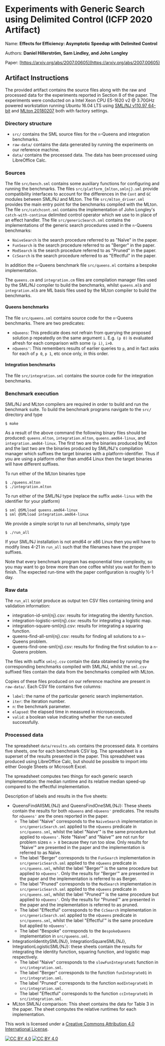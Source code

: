 # Experiments with Generic Search using Delimited Control (ICFP 2020 Artifact)

Name:    **Effects for Efficiency: Asymptotic Speedup with Delimited Control**

Authors: **Daniel Hillerström, Sam Lindley, and John Longley**

Paper: [https://arxiv.org/abs/2007.00605](https://arxiv.org/abs/2007.00605)

## Artifact Instructions

The provided artifact contains the source files along with the raw and
processed data for the experiments reported in Section 8 of the
paper. The experiments were conducted on a Intel Xeon CPU E5-1620 v2 @
3.70GHz powered workstation running Ubuntu 16.04 LTS using [SML/NJ
v110.97 64-bit](https://www.smlnj.org/dist/working/110.97/index.html)
and [MLton
20180207](https://github.com/MLton/mlton/releases/tag/on-20180207-release)
both with factory settings.

### Directory structure

* `src/` contains the SML source files for the `n`-Queens and
  integration benchmarks.
* `raw-data/` contains the data generated by running the experiments
  on our reference machine.
* `data/` contains the processed data. The data has been processed
  using LibreOffice Calc.

### Sources

The file `src/bench.sml` contains some auxiliary functions for
configuring and running the benchmarks. The files
`src/platform_{mlton,smlnj}.sml` provide compatibility interfaces to
account for the differences in the `Cont` and `GC` modules between
SML/NJ and MLton. The file `src/mlton_driver.sml` provides the main
entry point for the benchmarks compiled with the MLton. The file
`src/catchcont.sml` contains the implementation of John Longley's
`catch-with-continue` delimited control operator which we use to in
place of an effect handler. The file `src/genericSearch.sml` contains
the implementations of the generic search procedures used in the
`n`-Queens benchmarks:

* `NaiveSearch` is the search procedure referred to as "Naïve" in the
  paper.
* `FunSearch` is the search procedure referred to as "Berger" in the
  paper.
* `ModSearch` is the search procedure referred to as "Pruned" in the
  paper.
* `CcSearch` is the search procedure referred to as "Effectful" in the
  paper.

In addition the `n`-Queens benchmark file `src/queens.ml` contains a
bespoke implementation.

The `queens.cm` and `integration.cm` files are compilation manager
files used by the SML/NJ compiler to build the benchmarks, whilst
`queens.mlb` and `integration.mlb` are ML basis files used by the
MLton compiler to build the benchmarks.

#### Queens benchmarks

The file `src/queens.sml` contains source code for the `n`-Queens
benchmarks. There are two predicates:
* `nQueens`: This predicate does not refrain from querying the
   proposed solution p repeatedly on the same argument `i`.  E.g. `(p
   0)` is evaluated afresh for each comparison with some `(p i)`,
   `i>0`.
* `nQueens'`: This remembers results of earlier queries to `p`, and in
   fact asks for each of `p 0`, `p 1`, etc once only, in this order.

#### Integration benchmarks

The file `src/integration.sml` contains the source code for the
integration benchmarks.

### Benchmark execution

SML/NJ and MLton compilers are required in order to build and run the
benchmark suite. To build the benchmark programs navigate to the
`src/` directory and type

```shell
$ make
```

As a result of the above command the following binary files should be
produced: `queens.mlton`, `integration.mlton`, `queens.amd64-linux`,
and `integration.amd64-linux`. The first two are the binaries produced
by MLton and the last two are the binaries produced by SML/NJ's
compilation manager which suffixes the target binaries with a
platform-identifier. Thus if you are using a platform other than amd64
Linux then the target binaries will have different suffixes.

To run either of the MLton binaries type
```
$ ./queens.mlton
$ ./integration.mlton
```

To run either of the SML/NJ type (replace the suffix `amd64-linux` with
the identifier for your platform)

```
$ sml @SMLload queens.amd64-linux
$ sml @SMLload integration.amd64-linux
```

We provide a simple script to run all benchmarks, simply type

```
$ ./run_all
```

If your SML/NJ installation is not amd64 or x86 Linux then you will have to
modify lines 4-21 in `run_all` such that the filenames have the proper
suffixes.

Note that every benchmark program has exponential time complexity, so
you may want to go brew more than one coffee whilst you wait for them
to finish. The expected run-time with the paper configuration is
roughly ½-1 day.

### Raw data

The `run_all` script produce as output ten CSV files containing timing
and validation information:

* integration-id-sml{nj}.csv: results for integrating the identity function.
* integration-logistic-sml{nj}.csv: results for integrating a logistic map.
* integration-square-sml{nj}.csv: results for integrating a squaring function.
* queens-find-all-sml{nj}.csv: results for finding all solutions to a `n`-Queens problem.
* queens-find-one-sml{nj}.csv: results for finding the first solution to a `n`-Queens problem.

The files with suffix `smlnj.csv` contain the data obtained by running
the corresponding benchmarks compiled with SML/NJ, whilst the
`sml.csv` suffixed files contain the data from the benchmarks compiled
with MLton.

Copies of these files produced on our reference machine are present in
`raw-data/`. Each CSV file contains five columns:
* `label`: the name of the particular generic search implementation.
* `iter`: the iteration number.
* `n`: the benchmark parameter.
* `elapsed`: the elapsed time in measured in microseconds.
* `valid`: a boolean value indicating whether the run executed
  successfully.

### Processed data

The spreadsheet `data/results.ods` contains the processed data. It
contains five sheets, one for each benchmark CSV log. The spreadsheet
is a superset of the results presented in the paper. This spreadsheet
was produced using LibreOffice Calc, but should be possible to import
into either Google Sheets or Microsoft Excel.

The spreadsheet computes two things for each generic search
implementation: the median runtime and its relative median speed-up
compared to the effectful implementation.

Description of labels and results in the five sheets:
* QueensFindAllSML{NJ} and QueensFindOneSML{NJ}: These sheets contain
  the results for both `nQueens` and `nQueens'` predicates. The results
  for `nQueens'` are the ones reported in the paper.
  + The label "Naive" corresponds to the `NaiveSearch` implementation
    in `src/genericSearch.sml` applied to the `nQueens` predicate in
    `src/queens.sml`, whilst the label "Naive'" is the same procedure
    but applied to `nQueens'`. Note "Naive" and "Naive'" are not run
    for problem sizes `n > 8` because they run too slow. Only results
    for "Naive'" are presented in the paper and the implementation is
    referred to as Naïve.
  + The label "Berger" corresponds to the `FunSearch` implementation in
    `src/genericSearch.sml` applied to the `nQueens` predicate in
    `src/queens.sml`, whilst the label "Berger'" is the same procedure
    but applied to `nQueens'`. Only the results for "Berger'" are
    presented in the paper and the implementation is referred to as
    Berger.
  + The label "Pruned" corresponds to the `ModSearch` implementation in
    `src/genericSearch.sml` applied to the `nQueens` predicate in
    `src/queens.sml`, whilst the label "Pruned'" is the same procedure
    but applied to `nQueens'`. Only the results for "Pruned'" are
    presented in the paper and the implementation is referred to as
    pruned.
  + The label "Effectful" corresponds to the `CcSearch` implementation in
    `src/genericSearch.sml` applied to the `nQueens` predicate in
    `src/queens.sml`, whilst the label "Effectful'" is the same procedure but
    applied to `nQueens'`.
  + The label "Bespoke" corresponds to the `BespokeQueens` implementation
    in `src/queens.sml`.
* IntegrationIdentitySML{NJ}, IntegrationSquareSML{NJ},
  IntegrationLogisticSML{NJ}: these sheets contain the results for
  integrating the identity function, squaring function, and logistic
  map respectively.
  + The label "Naive" corresponds to the `slowFunIntegrate01`
    function in `src/integration.sml`.
  + The label "Berger" corresponds to the function `funIntegrate01` in
    `src/integration.sml`.
  + The label "Pruned" corresponds to the function `modIntegrate01` in
    `src/integration.sml`.
  + The label "Effectful" corresponds to the function `ccIntegrate01` in
    `src/integration.sml`.
* MLton SMLNJ comparison: This sheet contains the data for Table 3 in
  the paper. The sheet computes the relative runtimes for each
  implementation.

This work is licensed under a
[Creative Commons Attribution 4.0 International License][cc-by].

[![CC BY 4.0][cc-by-image]][cc-by] [![CC BY 4.0][cc-by-shield]][cc-by]

[cc-by]: http://creativecommons.org/licenses/by/4.0/
[cc-by-image]: https://i.creativecommons.org/l/by/4.0/88x31.png
[cc-by-shield]: https://img.shields.io/badge/License-CC%20BY%204.0-lightgrey.svg
